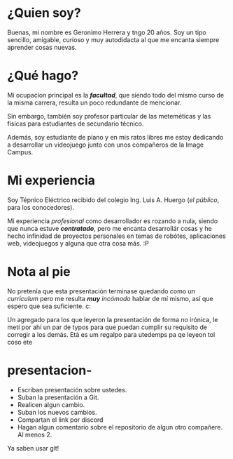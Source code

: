 # ¿Quien soy?
  Buenas, mi nombre es Geronimo Herrera y tngo 20 años. Soy un tipo sencillo, amigable, curioso y muy autodidacta al que me encanta siempre aprender cosas nuevas.

# ¿Qué hago?
  Mi ocupacion principal es la ***facultad***, que siendo todo del mismo curso de la misma carrera, resulta un poco redundante de mencionar.

  Sin embargo, también soy profesor particular de las meteméticas y las físicas para estudiantes de secundario técnico.

  Además, soy estudiante de piano y en mis ratos libres me estoy dedicando a desarrollar un videojuego junto con unos compañeros de la Image Campus.

# Mi experiencia
  Soy Tépnico Eléctrico recibido del colegio Ing. Luis A. Huergo \(*el público*, para los conocedores\).

  Mi experiencia *profesional* como desarrollador es rozando a nula, siendo que nunca estuve ***contratado***, pero me encanta desarrollár cosas y he hecho infinidad de proyectos personales en temas de robótes, aplicaciones web, videojuegos y alguna que otra cosa más. :P

# Nota al pie
  No pretenía que esta presentación terminase quedando como *un curriculum* pero me resulta ***muy*** *incómodo* hablar de mí mismo, así que espero que sea suficiente. c:
  
  Un agregado para los que leyeron la presentación de forma no irónica, le metí por ahí un par de typos para que puedan cumplir su requisito de corregir a los demás.
  Etá es um regalpo para utedemps pa qe leyeon tol coso ete

# presentacion-

- Escriban presentación sobre ustedes.
- Suban la presentación a Git.
- Realicen algun cambio.
- Suban los nuevos cambios.
- Compartan el link por discord
- Hagan algun comentario sobre el repositorio de algun otro compañere. Al menos 2.

Ya saben usar git!
